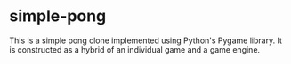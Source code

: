 # simple-pong
This is a simple pong clone implemented using Python's Pygame library. It is constructed as a hybrid of an individual game and a game engine.

